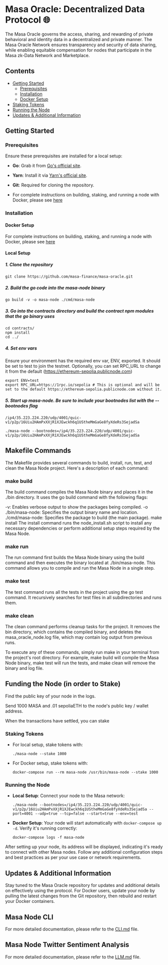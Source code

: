 # Masa Oracle: Decentralized Data Protocol 🌐

The Masa Oracle governs the access, sharing, and rewarding of private behavioral and identity data in a decentralized and private manner. The Masa Oracle Network ensures transparency and security of data sharing, while  enabling equitable compensation for nodes that participate in the Masa zk-Data Network and Marketplace.

## Contents

- [Getting Started](#getting-started)
  - [Prerequisites](#prerequisites)
  - [Installation](#installation)
  - [Docker Setup](#docker-setup)
- [Staking Tokens](#staking-tokens)
- [Running the Node](#running-the-node)
- [Updates & Additional Information](#updates--additional-information)

## Getting Started

### Prerequisites

Ensure these prerequisites are installed for a local setup:

- **Go**: Grab it from [Go's official site](https://golang.org/dl/).

- **Yarn**: Install it via [Yarn's official site](https://classic.yarnpkg.com/en/docs/install/).

- **Git**: Required for cloning the repository.

- For complete instructions on building, staking, and running a node with Docker, please see [here](./DOCKER.md)

### Installation

#### Docker Setup

For complete instructions on building, staking, and running a node with Docker, please see [here](./DOCKER.md)

#### Local Setup

##### 1. Clone the repository

```shell
git clone https://github.com/masa-finance/masa-oracle.git
```

##### 2. Build the go code into the masa-node binary

```shell
go build -v -o masa-node ./cmd/masa-node
```

##### 3. Go into the contracts directory and build the contract npm modules that the go binary uses

```shell
cd contracts/ 
npm install
cd ../
```

##### 4. Set env vars

Ensure your environment has the required env var, ENV, exported. It should be set to test to join the testnet.
Optionally, you can set RPC_URL to change it from the default (<https://ethereum-sepolia.publicnode.com>)

```shell
export ENV=test
export RPC_URL=https://1rpc.io/sepolia # This is optional and will be set to the default https://ethereum-sepolia.publicnode.com without it.
```

##### 5. Start up masa-node. Be sure to include your bootnodes list with the --bootnodes flag

```shell
/ip4/35.223.224.220/udp/4001/quic-v1/p2p/16Uiu2HAmPxXXjR1XJEwckh6q1UStheMmGaGe8fyXdeRs3SejadSa
```

```shell
./masa-node --bootnodes=/ip4/35.223.224.220/udp/4001/quic-v1/p2p/16Uiu2HAmPxXXjR1XJEwckh6q1UStheMmGaGe8fyXdeRs3SejadSa
```

## Makefile Commands

The Makefile provides several commands to build, install, run, test, and clean the Masa Node project. Here's a description of each command:

### make build

The build command compiles the Masa Node binary and places it in the ./bin directory. It uses the go build command with the following flags:

-v: Enables verbose output to show the packages being compiled.
-o ./bin/masa-node: Specifies the output binary name and location.
./cmd/masa-node: Specifies the package to build (the main package).
make install
The install command runs the node_install.sh script to install any necessary dependencies or perform additional setup steps required by the Masa Node.

### make run

The run command first builds the Masa Node binary using the build command and then executes the binary located at ./bin/masa-node. This command allows you to compile and run the Masa Node in a single step.

### make test

The test command runs all the tests in the project using the go test command. It recursively searches for test files in all subdirectories and runs them.

### make clean

The clean command performs cleanup tasks for the project. It removes the bin directory, which contains the compiled binary, and deletes the masa_oracle_node.log file, which may contain log output from previous runs.

To execute any of these commands, simply run make in your terminal from the project's root directory. For example, make build will compile the Masa Node binary, make test will run the tests, and make clean will remove the binary and log file.

## Funding the Node (in order to Stake)

Find the public key of your node in the logs.

Send 1000 MASA and .01 sepoliaETH to the node's public key / wallet address.

When the transactions have settled, you can stake

### Staking Tokens

- For local setup, stake tokens with:

  ```shell
  ./masa-node --stake 1000
  ```

- For Docker setup, stake tokens with:
  
  ```shell
  docker-compose run --rm masa-node /usr/bin/masa-node --stake 1000
  ```

### Running the Node

- **Local Setup**: Connect your node to the Masa network:
  
  ```shell
  ./masa-node --bootnodes=/ip4/35.223.224.220/udp/4001/quic-v1/p2p/16Uiu2HAmPxXXjR1XJEwckh6q1UStheMmGaGe8fyXdeRs3SejadSa --port=4001 --udp=true --tcp=false --start=true --env=test
  ```

- **Docker Setup**: Your node will start automatically with `docker-compose up -d`. Verify it's running correctly:
  
  ```shell
  docker-compose logs -f masa-node
  ```

After setting up your node, its address will be displayed, indicating it's ready to connect with other Masa nodes. Follow any additional configuration steps and best practices as per your use case or network requirements.

## Updates & Additional Information

Stay tuned to the Masa Oracle repository for updates and additional details on effectively using the protocol. For Docker users, update your node by pulling the latest changes from the Git repository, then rebuild and restart your Docker containers.

## Masa Node CLI

For more detailed documentation, please refer to the [CLI.md](docs/CLI.md) file.

## Masa Node Twitter Sentiment Analysis

For more detailed documentation, please refer to the [LLM.md](docs/LLM.md) file.
